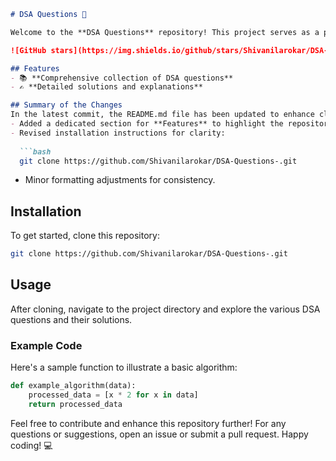 ```markdown
# DSA Questions 🚀

Welcome to the **DSA Questions** repository! This project serves as a platform for developers and learners to practice and enhance their skills in Data Structures and Algorithms (DSA). This repository is designed to help you improve your understanding of various data structures and algorithms through a collection of questions and solutions.

![GitHub stars](https://img.shields.io/github/stars/Shivanilarokar/DSA-Questions-?style=social) ![Forks](https://img.shields.io/github/forks/Shivanilarokar/DSA-Questions-?style=social)

## Features
- 📚 **Comprehensive collection of DSA questions**
- ✍️ **Detailed solutions and explanations**

## Summary of the Changes
In the latest commit, the README.md file has been updated to enhance clarity and user experience. Key changes include:
- Added a dedicated section for **Features** to highlight the repository's strengths.
- Revised installation instructions for clarity:
  
  ```bash
  git clone https://github.com/Shivanilarokar/DSA-Questions-.git
  ```

- Minor formatting adjustments for consistency.

## Installation
To get started, clone this repository:

```bash
git clone https://github.com/Shivanilarokar/DSA-Questions-.git
```

## Usage
After cloning, navigate to the project directory and explore the various DSA questions and their solutions.

### Example Code
Here's a sample function to illustrate a basic algorithm:

```python
def example_algorithm(data):
    processed_data = [x * 2 for x in data]
    return processed_data
```

Feel free to contribute and enhance this repository further! For any questions or suggestions, open an issue or submit a pull request. Happy coding! 💻
```